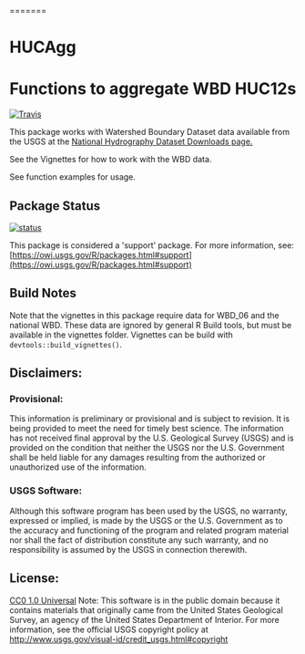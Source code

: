 =======
# HUCAgg
Functions to aggregate WBD HUC12s
=================================
[![Travis](https://travis-ci.org/USGS-R/HUCAgg.svg?branch=master)](https://travis-ci.org/USGS-R/HUCAgg)

This package works with Watershed Boundary Dataset data available from the USGS at the [National Hydrography Dataset Downloads page.](https://nhd.usgs.gov/data.html)

See the Vignettes for how to work with the WBD data.

See function examples for usage.

## Package Status

[![status](https://img.shields.io/badge/USGS-Support-yellow.svg)](https://owi.usgs.gov/R/packages.html#support)

This package is considered a 'support' package. For more information, see:
[https://owi.usgs.gov/R/packages.html#support](https://owi.usgs.gov/R/packages.html#support)

## Build Notes

Note that the vignettes in this package require data for WBD_06 and the national WBD. These data are ignored by general R Build tools, but must be available in the vignettes folder. Vignettes can be build with `devtools::build_vignettes()`.

## Disclaimers:

### Provisional:
This information is preliminary or provisional and is subject to revision. It is being provided to meet the need for timely best science. The information has not received final approval by the U.S. Geological Survey (USGS) and is provided on the condition that neither the USGS nor the U.S. Government shall be held liable for any damages resulting from the authorized or unauthorized use of the information. 

### USGS Software:
Although this software program has been used by the USGS, no warranty, expressed or implied, is made by the USGS or the U.S. Government as to the accuracy and functioning of the program and related program material nor shall the fact of distribution constitute any such warranty, and no responsibility is assumed by the USGS in connection therewith.

## License: 
[CC0 1.0 Universal](http://creativecommons.org/publicdomain/zero/1.0/)
Note: This software is in the public domain because it contains materials that originally came from the United States Geological Survey, an agency of the United States Department of Interior. For more information, see the official USGS copyright policy at http://www.usgs.gov/visual-id/credit_usgs.html#copyright